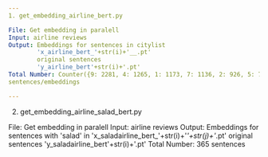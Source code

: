 ```yaml
---
1. get_embedding_airline_bert.py 

File: Get embedding in paralell
Input: airline reviews
Output: Embeddings for sentences in citylist 
        'x_airline_bert_'+str(i)+'__.pt'
        original sentences
        'y_airline_bert'+str(i)+'.pt'
Total Number: Counter({9: 2281, 4: 1265, 1: 1173, 7: 1136, 2: 926, 5: 750, 3: 608, 8: 596})   8735 728
sentences/embeddings

--- 
```

2. get_embedding_airline_salad_bert.py

File: Get embedding in paralell
Input: airline reviews
Output: Embeddings for sentences with 'salad' in 
        'x_saladairline_bert_'+str(i)+'_'+str(j)+'_.pt'
        original sentences
        'y_saladairline_bert'+str(i)+'.pt'
Total Number: 365 sentences

